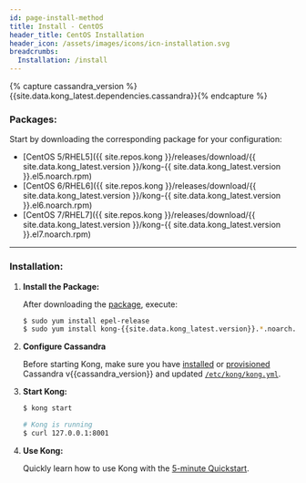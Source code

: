 ```yaml
---
id: page-install-method
title: Install - CentOS
header_title: CentOS Installation
header_icon: /assets/images/icons/icn-installation.svg
breadcrumbs:
  Installation: /install
---
```


{% capture cassandra_version %}{{site.data.kong_latest.dependencies.cassandra}}{% endcapture %}

### Packages:

Start by downloading the corresponding package for your configuration:

- [CentOS 5/RHEL5]({{ site.repos.kong }}/releases/download/{{ site.data.kong_latest.version }}/kong-{{ site.data.kong_latest.version }}.el5.noarch.rpm)
- [CentOS 6/RHEL6]({{ site.repos.kong }}/releases/download/{{ site.data.kong_latest.version }}/kong-{{ site.data.kong_latest.version }}.el6.noarch.rpm)
- [CentOS 7/RHEL7]({{ site.repos.kong }}/releases/download/{{ site.data.kong_latest.version }}/kong-{{ site.data.kong_latest.version }}.el7.noarch.rpm)

----

### Installation:

1. **Install the Package:**

    After downloading the [package](#packages), execute:

    ```bash
    $ sudo yum install epel-release
    $ sudo yum install kong-{{site.data.kong_latest.version}}.*.noarch.rpm --nogpgcheck
    ```

2. **Configure Cassandra**

    Before starting Kong, make sure you have [installed](http://www.apache.org/dyn/closer.cgi?path=/cassandra/{{cassandra_version}}/apache-cassandra-{{cassandra_version}}-bin.tar.gz) or [provisioned](http://kongdb.org) Cassandra v{{cassandra_version}} and updated [`/etc/kong/kong.yml`](/docs/{{site.data.kong_latest.release}}/configuration/#databases_available).

3. **Start Kong:**

    ```bash
    $ kong start

    # Kong is running
    $ curl 127.0.0.1:8001
    ```

4. **Use Kong:**

    Quickly learn how to use Kong with the [5-minute Quickstart](/docs/{{site.data.kong_latest.release}}/getting-started/quickstart).
